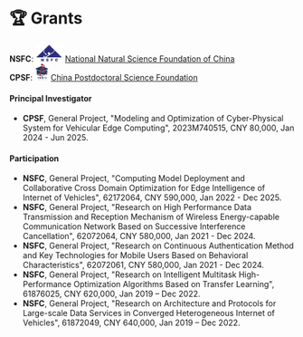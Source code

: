 # 🏆 Grants

**NSFC**: <img src='images/grants_nsfc.png' alt="NSFC" height="30"> <a href="https://www.nsfc.gov.cn" class="no-underline">National Natural Science Foundation of China</a>       
**CPSF**: <img src='images/grants_cpsf.png' alt="CPSF" height="30"> <a href="https://www.chinapostdoctor.org.cn/bshjjh" class="no-underline">China Postdoctoral Science Foundation</a>

#### Principal Investigator

- **CPSF**, General Project, "Modeling and Optimization of Cyber-Physical System for Vehicular Edge Computing", 2023M740515, CNY 80,000, Jan 2024 - Jun 2025.

#### Participation

- **NSFC**, General Project, "Computing Model Deployment and Collaborative Cross Domain Optimization for Edge Intelligence of Internet of Vehicles", 62172064, CNY 590,000, Jan 2022 - Dec 2025.
- **NSFC**, General Project, "Research on High Performance Data Transmission and Reception Mechanism of Wireless Energy-capable Communication Network Based on Successive Interference Cancellation", 62072064, CNY 580,000, Jan 2021 - Dec 2024.
- **NSFC**, General Project, "Research on Continuous Authentication Method and Key Technologies for Mobile Users Based on Behavioral Characteristics", 62072061, CNY 580,000, Jan 2021 - Dec 2024.
- **NSFC**, General Project, "Research on Intelligent Multitask High-Performance Optimization Algorithms Based on Transfer Learning", 61876025, CNY 620,000, Jan 2019 – Dec 2022.
- **NSFC**, General Project, "Research on Architecture and Protocols for Large-scale Data Services in Converged Heterogeneous Internet of Vehicles", 61872049, CNY 640,000, Jan 2019 – Dec 2022.